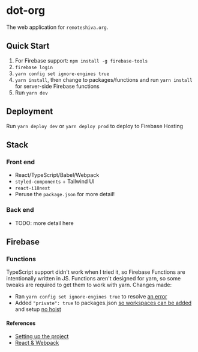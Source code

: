 # dot-org

The web application for `remoteshiva.org`.

## Quick Start

1. For Firebase support: `npm install -g firebase-tools`
2. `firebase login`
3. `yarn config set ignore-engines true`
4. `yarn install`, then change to packages/functions and run `yarn install` for server-side Firebase functions
5. Run `yarn dev`


## Deployment
Run `yarn deploy dev` or `yarn deploy prod` to deploy to Firebase Hosting

## Stack

### Front end
* React/TypeScript/Babel/Webpack
* `styled-components` + Tailwind UI
* `react-i18next`
* Peruse the `package.json` for more detail!

### Back end
* TODO: more detail here

## Firebase
### Functions
TypeScript support didn't work when I tried it, so Firebase Functions are intentionally written in JS.
Functions aren't designed for yarn, so some tweaks are required to get them to work with yarn.
Changes made:
- Ran `yarn config set ignore-engines true` to resolve [an error](https://stackoverflow.com/a/57747503)
- Added `"private": true` to packages.json [so workspaces can be added](https://classic.yarnpkg.com/en/docs/workspaces) and setup [no hoist](https://stackoverflow.com/a/59593707)

#### References
* [Setting up the project](https://dev.to/renatobentorocha/setup-a-react-js-project-with-typescript-eslint-and-prettier-without-create-react-app-l6i)
* [React & Webpack](https://www.typescriptlang.org/docs/handbook/react-&-webpack.html)

